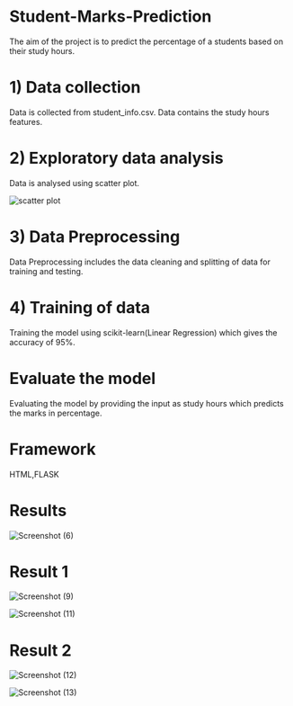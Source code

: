 # Student-Marks-Prediction
The aim of the project is to predict the percentage of a students based on their study hours.
# 1) Data collection
Data is collected from student_info.csv. Data contains the study hours features.
# 2) Exploratory data analysis
Data is analysed using scatter plot.

![scatter plot](https://github.com/tanuja-pathak/Student-Marks-Prediction/assets/103842216/66bb7623-9a76-4fe8-8d19-4f4e2d76ef5a)
 # 3) Data Preprocessing
 Data Preprocessing includes the data cleaning and splitting of data for training and testing.
 # 4) Training of data 
 Training the model using scikit-learn(Linear Regression) which gives the accuracy of 95%.
 # Evaluate the model
 Evaluating the model by providing the input as study hours which predicts the marks in percentage.
 # Framework
 HTML,FLASK
 # Results
 ![Screenshot (6)](https://github.com/tanuja-pathak/Student-Marks-Prediction/assets/103842216/110ad1fa-7f40-4de5-ab0c-ae6d7712296b)

 # Result 1

![Screenshot (9)](https://github.com/tanuja-pathak/Student-Marks-Prediction/assets/103842216/f9ebef6e-e8d9-4a5c-ae99-9287df4fbcd5)

![Screenshot (11)](https://github.com/tanuja-pathak/Student-Marks-Prediction/assets/103842216/68570ebd-ae32-456f-b6b2-afc25d838a7f)

# Result 2

![Screenshot (12)](https://github.com/tanuja-pathak/Student-Marks-Prediction/assets/103842216/7cf7bd17-09e5-4b8b-890d-6fcb992fcc19)

![Screenshot (13)](https://github.com/tanuja-pathak/Student-Marks-Prediction/assets/103842216/dc4ce362-5c72-4edf-92f0-ac952eacf451)
